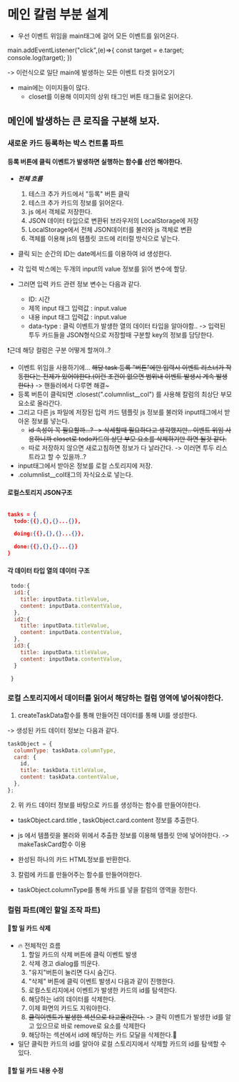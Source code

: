 # 메인 칼럼 부분 설계

- 우선 이벤트 위임을 main태그에 걸어 모든 이벤트를 읽어온다.

main.addEventListener("click",(e)=>{
const target = e.target;
console.log(target);
})

-> 이런식으로 일단 main에 발생하는 모든 이벤트 타겟 읽어오기

- main에는 이미지들이 많다.
  - closet를 이용해 이미지의 상위 태그인 버튼 태그들로 읽어온다.

## 메인에 발생하는 큰 로직을 구분해 보자.

### 새로운 카드 등록하는 박스 컨트롤 파트

#### 등록 버튼에 클릭 이벤트가 발생하면 실행하는 함수를 선언 해야한다.

- **_전체 흐름_**

  1. 테스크 추가 카드에서 "등록" 버튼 클릭
  2. 테스크 추가 카드의 정보를 읽어온다.
  3. js 에서 객체로 저장한다.
  4. JSON 데이터 타입으로 변환뒤 브라우저의 LocalStorage에 저장
  5. LocalStorage에서 전체 JSON데이터를 불러와 js 객체로 변환
  6. 객체를 이용해 js의 템플릿 코드에 리터럴 방식으로 넣는다.

- 클릭 되는 순간의 ID는 date메서드를 이용하여 id 생성한다.
- 각 입력 박스에는 두개의 input의 value 정보를 읽어 변수에 할당.
- 그러면 입력 카드 관련 정보 변수는 다음과 같다.
  - ID: 시간
  - 제목 input 태그 입력값 : input.value
  - 내용 input 태그 입력값 : input.value
  - data-type : 클릭 이벤트가 발생한 열의 데이터 타입을 알아야함.. -> 입력된 투두 카드들을 JSON형식으로 저장할때 구분할 key의 정보를 담당한다.

❗️근데 해당 컬럼은 구분 어떻게 할꺼야..?

- 이벤트 위임을 사용하기에... ~~해당 task 등록 "버튼"에만 입력시 이벤트 리스너가 작동한다는 전제가 있어야한다.(이런 조건이 없으면 범위내 이벤트 발생시 계속 발생한다.)~~ -> 핸들러에서 다루면 해결~
- 등록 버튼이 클릭되면 .closest(".columnlist\_\_col") 를 사용해 칼럼의 최상단 부모 요소로 올라간다.
- 그리고 다른 js 파일에 저장된 입력 카드 템플릿 js 정보를 불러와 input태그에서 받아온 정보를 넣는다.
  - ~~id 속성이 꼭 필요할까...? -> 삭세할때 필요하다고 생각했지만.. 이벤트 위임 사용하니까 closet로 todo카드의 상단 부모 요소를 삭제하기만 하면 될것 같다.~~
  - 따로 저장하지 않으면 새로고침하면 정보가 다 날라간다. -> 이러면 투두 리스트라고 할 수 있을까..?
- input태그에서 받아온 정보를 로컬 스토리지에 저장.
- .columnlist\_\_col태그의 자식요소로 넣는다.

#### 로컬스토리지 JSON구조

```JSON

tasks = {
  todo:{{},{},{}...{}},

  doing:{{},{},{}...{}},

  done:{{},{},{}...{}}
}

```

#### 각 데이터 타입 열의 데이터 구조

```javascript
 todo:{
  id1:{
    title: inputData.titleValue,
    content: inputData.contentValue,
  },
  id2:{
    title: inputData.titleValue,
    content: inputData.contentValue,
  },
  id3:{
    title: inputData.titleValue,
    content: inputData.contentValue,
  }

 }
```

### 로컬 스토리지에서 데이터를 읽어서 해당하는 컬럼 영역에 넣어줘야한다.

1. createTaskData함수를 통해 만들어진 데이터를 통해 UI를 생성한다.

-> 생성된 카드 데이터 정보는 다음과 같다.

```javascript
taskObject = {
  columnType: taskData.columnType,
  card: {
    id,
    title: taskData.titleValue,
    content: taskData.contentValue,
  },
};
```

2. 위 카드 데이터 정보를 바탕으로 카드를 생성하는 함수를 만들어야한다.

- taskObject.card.title , taskObject.card.content 정보를 추출한다.

- js 에서 템플릿을 불러와 위에서 추출한 정보를 이용해 템플릿 안에 넣어야한다. -> makeTaskCard함수 이용

- 완성된 하나의 카드 HTML정보를 반환한다.

3. 칼럼에 카드를 만들어주는 함수를 만들어야한다.

- taskObject.columnType를 통해 카드를 넣을 칼럼의 영역을 정한다.

### 컬럼 파트(메인 할일 조작 파트)

#### 👀할 일 카드 삭제

- 🔥 전체적인 흐름
  1. 할일 카드의 삭제 버튼에 클릭 이벤트 발생
  2. 삭제 경고 dialog를 띄운다.
  3. "유지"버튼이 눌리면 다시 숨긴다.
  4. "삭제" 버튼에 클릭 이벤트 발생시 다음과 같이 진행한다.
  5. 로컬스토리지에서 이벤트가 발생한 카드의 id를 탐색한다.
  6. 해당하는 id의 데이터를 삭제한다.
  7. 이제 화면의 카드도 지워야한다.
  8. ~~클릭이벤트가 발생한 섹션으로 타고올라간다.~~ -> 클릭 이벤트가 발생한 id를 알고 있으므로 바로 remove로 요소를 삭제한다
  9. 해당하는 섹션에서 id에 해당하는 카드 모달을 삭제한다.👀
- 일단 클릭한 카드의 id를 알아야 로컬 스토리지에서 삭제할 카드의 id를 탐색할 수 있다.

#### 👀할 일 카드 내용 수정
